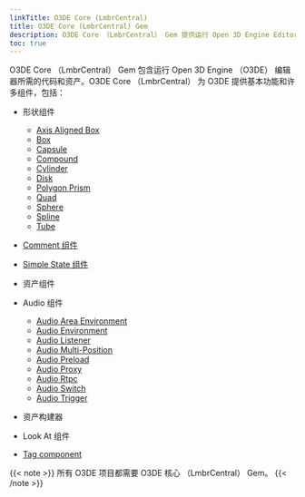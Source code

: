```yaml
---
linkTitle: O3DE Core (LmbrCentral)
title: O3DE Core (LmbrCentral) Gem
description: O3DE Core （LmbrCentral） Gem 提供运行 Open 3D Engine Editor 所需的代码和资产。
toc: true
---
```


O3DE Core （LmbrCentral） Gem 包含运行 Open 3D Engine （O3DE） 编辑器所需的代码和资产。O3DE Core （LmbrCentral） 为 O3DE 提供基本功能和许多组件，包括：

* 形状组件
    * [Axis Aligned Box](/docs/user-guide/components/reference/shape/axis-aligned-box-shape)
    * [Box](/docs/user-guide/components/reference/shape/box-shape)
    * [Capsule](/docs/user-guide/components/reference/shape/capsule-shape)
    * [Compound](/docs/user-guide/components/reference/shape/compound-shape)
    * [Cylinder](/docs/user-guide/components/reference/shape/cylinder-shape)
    * [Disk](/docs/user-guide/components/reference/shape/disk-shape)
    * [Polygon Prism](/docs/user-guide/components/reference/shape/polygon-prism-shape)
    * [Quad](/docs/user-guide/components/reference/shape/quad-shape)
    * [Sphere](/docs/user-guide/components/reference/shape/sphere-shape)
    * [Spline](/docs/user-guide/components/reference/shape/spline)
    * [Tube](/docs/user-guide/components/reference/shape/tube-shape)

* [Comment 组件](/docs/user-guide/components/reference/editor/comment)

* [Simple State 组件](/docs/user-guide/components/reference/gameplay/simple-state)

* 资产组件

<!--
* AI 组件
    * [Navigation](/docs/user-guide/components/reference/ai/navigation)
    * [Navigation Area](/docs/user-guide/components/reference/ai/nav-area)
    * [Navigation Seed Point](/docs/user-guide/components/reference/ai/nav-seed)
-->

* Audio 组件
    * [Audio Area Environment](/docs/user-guide/components/reference/audio/area-environment)
    * [Audio Environment](/docs/user-guide/components/reference/audio/environment)
    * [Audio Listener](/docs/user-guide/components/reference/audio/listener)
    * [Audio Multi-Position](/docs/user-guide/components/reference/audio/multi-position)
    * [Audio Preload](/docs/user-guide/components/reference/audio/preload)
    * [Audio Proxy](/docs/user-guide/components/reference/audio/proxy)
    * [Audio Rtpc](/docs/user-guide/components/reference/audio/rtpc)
    * [Audio Switch](/docs/user-guide/components/reference/audio/switch)
    * [Audio Trigger](/docs/user-guide/components/reference/audio/trigger)

* 资产构建器

* Look At 组件

* [Tag component](/docs/user-guide/components/reference/gameplay/tag)

{{< note >}}
所有 O3DE 项目都需要 O3DE 核心 （LmbrCentral） Gem。
{{< /note >}}
